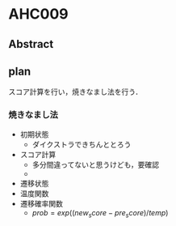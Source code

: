 # AHC009

## Abstract

## plan

スコア計算を行い，焼きなまし法を行う．

### 焼きなまし法

- 初期状態
  - ダイクストラできちんととろう
- スコア計算
  - 多分間違ってないと思うけども，要確認
  - 
- 遷移状態
- 温度関数
- 遷移確率関数
  - $prob = exp((new_score - pre_score)/temp)$
